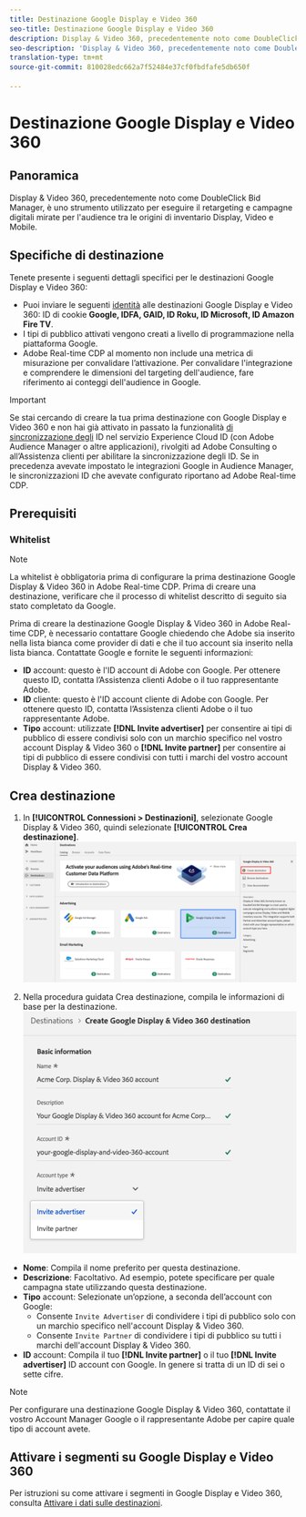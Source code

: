 ```yaml
---
title: Destinazione Google Display e Video 360
seo-title: Destinazione Google Display e Video 360
description: Display & Video 360, precedentemente noto come DoubleClick Bid Manager è uno strumento che consente di eseguire campagne di retargeting e di targeting delle audience su diverse fonti di inventario di Display, Video e Mobile.
seo-description: 'Display & Video 360, precedentemente noto come DoubleClick Bid Manager è uno strumento che consente di eseguire campagne di retargeting e di targeting delle audience su diverse fonti di inventario di Display, Video e Mobile. '
translation-type: tm+mt
source-git-commit: 810028edc662a7f52484e37cf0fbdfafe5db650f

---
```



# Destinazione Google Display e Video 360

## Panoramica

Display &amp; Video 360, precedentemente noto come DoubleClick Bid Manager, è uno strumento utilizzato per eseguire il retargeting e campagne digitali mirate per l&#39;audience tra le origini di inventario Display, Video e Mobile.

## Specifiche di destinazione

Tenete presente i seguenti dettagli specifici per le destinazioni Google Display e Video 360:

* Puoi inviare le seguenti [identità](https://www.adobe.io/apis/experienceplatform/home/profile-identity-segmentation/profile-identity-segmentation-services.html#!api-specification/markdown/narrative/technical_overview/identity_namespace_overview/identity_namespace_overview.md) alle destinazioni Google Display e Video 360: ID di cookie **Google, IDFA, GAID, ID Roku, ID Microsoft, ID Amazon Fire TV**.
* I tipi di pubblico attivati vengono creati a livello di programmazione nella piattaforma Google.
* Adobe Real-time CDP al momento non include una metrica di misurazione per convalidare l’attivazione. Per convalidare l&#39;integrazione e comprendere le dimensioni del targeting dell&#39;audience, fare riferimento ai conteggi dell&#39;audience in Google.

>[!IMPORTANT]
>
>Se stai cercando di creare la tua prima destinazione con Google Display e Video 360 e non hai già attivato in passato la funzionalità [di sincronizzazione degli](https://docs.adobe.com/content/help/en/id-service/using/id-service-api/methods/idsync.html) ID nel servizio Experience Cloud ID (con Adobe Audience Manager o altre applicazioni), rivolgiti ad Adobe Consulting o all’Assistenza clienti per abilitare la sincronizzazione degli ID. Se in precedenza avevate impostato le integrazioni Google in Audience Manager, le sincronizzazioni ID che avevate configurato riportano ad Adobe Real-time CDP.

## Prerequisiti

### Whitelist

>[!NOTE]
>
>La whitelist è obbligatoria prima di configurare la prima destinazione Google Display &amp; Video 360 in Adobe Real-time CDP. Prima di creare una destinazione, verificare che il processo di whitelist descritto di seguito sia stato completato da Google.

Prima di creare la destinazione Google Display &amp; Video 360 in Adobe Real-time CDP, è necessario contattare Google chiedendo che Adobe sia inserito nella lista bianca come provider di dati e che il tuo account sia inserito nella lista bianca. Contattate Google e fornite le seguenti informazioni:

* **ID** account: questo è l&#39;ID account di Adobe con Google. Per ottenere questo ID, contatta l’Assistenza clienti Adobe o il tuo rappresentante Adobe.
* **ID** cliente: questo è l&#39;ID account cliente di Adobe con Google. Per ottenere questo ID, contatta l’Assistenza clienti Adobe o il tuo rappresentante Adobe.
* **Tipo** account: utilizzate **[!DNL Invite advertiser]** per consentire ai tipi di pubblico di essere condivisi solo con un marchio specifico nel vostro account Display &amp; Video 360 o **[!DNL Invite partner]** per consentire ai tipi di pubblico di essere condivisi con tutti i marchi del vostro account Display &amp; Video 360.

## Crea destinazione

1. In **[!UICONTROL Connessioni > Destinazioni]**, selezionate Google Display &amp; Video 360, quindi selezionate **[!UICONTROL Crea destinazione]**.
   ![Destinazione Google Display e Video 360 di Connect](/help/rtcdp/destinations/assets/google-dv360-destination.png)

2. Nella procedura guidata Crea destinazione, compila le informazioni di base per la destinazione.
   ![Informazioni di base Google Display &amp; Video 360](/help/rtcdp/destinations/assets/google-dv360-basic-information.png)
* **Nome**: Compila il nome preferito per questa destinazione.
* **Descrizione**: Facoltativo. Ad esempio, potete specificare per quale campagna state utilizzando questa destinazione.
* **Tipo** account: Selezionate un’opzione, a seconda dell’account con Google:
   * Consente `Invite Advertiser` di condividere i tipi di pubblico solo con un marchio specifico nell&#39;account Display &amp; Video 360.
   * Consente `Invite Partner` di condividere i tipi di pubblico su tutti i marchi dell&#39;account Display &amp; Video 360.
* **ID** account: Compila il tuo **[!DNL Invite partner]** o il tuo **[!DNL Invite advertiser]** ID account con Google. In genere si tratta di un ID di sei o sette cifre.

>[!NOTE]
>
>Per configurare una destinazione Google Display &amp; Video 360, contattate il vostro Account Manager Google o il rappresentante Adobe per capire quale tipo di account avete.

## Attivare i segmenti su Google Display e Video 360

Per istruzioni su come attivare i segmenti in Google Display e Video 360, consulta [Attivare i dati sulle destinazioni](/help/rtcdp/destinations/activate-destinations.md).
